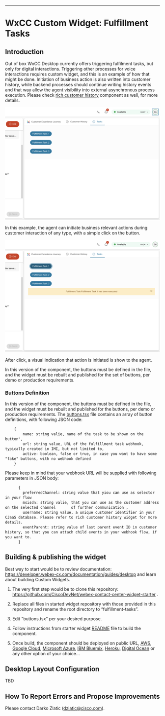 
---
# WxCC Custom Widget: Fulfillment Tasks


## Introduction

Out of box WxCC Desktop currently offers triggering fulfilment tasks, but only for digital interactions. Triggering other processes for voice interactions requires custom widget, and this is an example of how that might be done. Initiation of business action is also written into customer history, while backend processes should continue writing history events and that way allow the agent visibility into external asynchronous process execution. Please check [rich customer history](https://github.com/dzlatic/rich-customer-history) component as well, for more details.

<img src="./README-resources/WidgetScreenShoot1.png" width="950"  />

In this example, the agent can initiate business relevant actions during customer interaction of any type, with a simple click on the button.

<img src="./README-resources/WidgetScreenShoot2.png" width="950"  />

After click, a visual indication that action is initiated is show to the agent.

In this version of the component, the buttons must be defined in the file, and the widget must be rebuilt and published for the set of buttons, per demo or production requirements. 

### Buttons Definition

In this version of the component, the buttons must be defined in the file, and the widget must be rebuilt and published for the buttons, per demo or production requirements. The [buttons.tsx](react/src/direflow-component/buttons.tsx) file contains an array of button definitions, with following JSON code:

```
    {
        name: string valie, name of the task to be shown on the button", 
        url: string value, URL of the fulfillment task webhook, typically created in IMI, but not limited to,
        active: boolean, false or true, in case you want to have some "fake" buttons, with no webhook defined
    }
```

Please keep in mind that your webhook URL will be supplied with following parameters in JSON body:

```
      { 
        preferredChannel: string value that yiou can use as selector in your flow
        msisdn: string valie, that you can use as the customer address on the selected channel       of further communication ,
        username: string value, a unique customer identifier in your CJaaS database. Please refer to rich customer history widget for more details.
        eventParent: string value of last parent event ID in customer history, so that you can attach child events in your webhook flow, if you want to.
      }
```

## Building & publishing the widget

Best way to start would be to review documentation: https://developer.webex-cx.com/documentation/guides/desktop and learn about building Custom Widgets.

1. The very first step would be to clone this repository: https://github.com/CiscoDevNet/webex-contact-center-widget-starter .

2. Replace all files in started widget repository with those provided in this repository and rename the root directory to “fulfillment-tasks”.

3. Edit "buttons.tsx" per your desired purpose.

4. Follow instructions from starter widget [README](react/README.md) file to build the component.

5. Once build, the component should be deployed on public URL, [AWS](https://aws.amazon.com/getting-started/hands-on/host-static-website/), [Google Cloud](https://cloud.google.com/storage/docs/hosting-static-website), [Microsoft Azure](https://docs.microsoft.com/en-us/azure/storage/blobs/storage-blob-static-website-host), [IBM Bluemix](https://www.ibm.com/cloud/blog/deploying-static-web-sites?mhsrc=ibmsearch_a&mhq=deploy%20static%20web%20page), [Heroku](https://gist.github.com/wh1tney/2ad13aa5fbdd83f6a489), [Digital Ocean](https://www.digitalocean.com/community/tutorials/how-to-deploy-a-static-website-to-the-cloud-with-digitalocean-app-platform) or any other option of your choice...


## Desktop Layout Configuration 

TBD

## How To Report Errors and Propose Improvements

Please contact Darko Zlatic (dzlatic@cisco.com).

